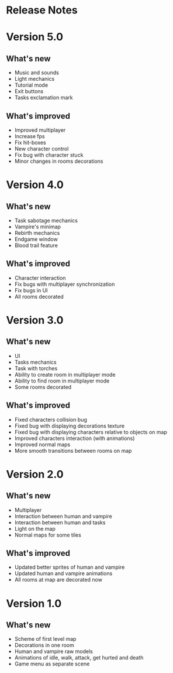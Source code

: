 # Release Notes 

# Version 5.0

## What's new
 * Music and sounds
 * Light mechanics
 * Tutorial mode
 * Exit buttons
 * Tasks exclamation mark

## What's improved
 * Improved multiplayer
 * Increase fps
 * Fix hit-boxes
 * New character control
 * Fix bug with character stuck
 * Minor changes in rooms decorations

# Version 4.0

## What's new
 * Task sabotage mechanics
 * Vampire's minimap
 * Rebirth mechanics
 * Endgame window
 * Blood trail feature

## What's improved
 * Character interaction
 * Fix bugs with multiplayer synchronization
 * Fix bugs in UI
 * All rooms decorated

# Version 3.0

## What's new
  * UI 
  * Tasks mechanics
  * Task with torches
  * Ability to create room in multiplayer mode
  * Ability to find room in multiplayer mode
  * Some rooms decorated
  

## What's improved
  * Fixed characters collision bug
  * Fixed bug with displaying decorations texture
  * Fixed bug with displaying characters relative to objects on map
  * Improved characters interaction (with animations)
  * Improved normal maps
  * More smooth transitions between rooms on map
  

# Version 2.0

## What's new
 * Multiplayer
 * Interaction between human and vampire
 * Interaction between human and tasks
 * Light on the map
 * Normal maps for some tiles
 

## What's improved
  * Updated better sprites of human and vampire
  * Updated human and vampire animations
  * All rooms at map are decorated now
  

# Version 1.0

## What's new

* Scheme of first level map
* Decorations in one room 
* Human and vampire raw models
* Animations of idle, walk, attack, get hurted and death
* Game menu as separate scene 
